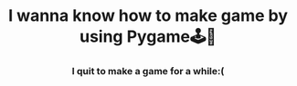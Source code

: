 <h1 align="center">I wanna know how to make game by using Pygame🕹️🐍</h1>
<h3 align="center">I quit to make a game for a while:(</h3>

